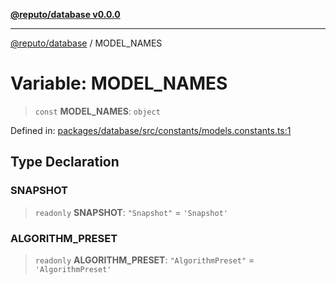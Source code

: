 [**@reputo/database v0.0.0**](../README.md)

***

[@reputo/database](../globals.md) / MODEL\_NAMES

# Variable: MODEL\_NAMES

> `const` **MODEL\_NAMES**: `object`

Defined in: [packages/database/src/constants/models.constants.ts:1](https://github.com/TogetherCrew/reputo/blob/2db3ca681973f3b7304a52cef9c0cd9457c2c540/packages/database/src/constants/models.constants.ts#L1)

## Type Declaration

### SNAPSHOT

> `readonly` **SNAPSHOT**: `"Snapshot"` = `'Snapshot'`

### ALGORITHM\_PRESET

> `readonly` **ALGORITHM\_PRESET**: `"AlgorithmPreset"` = `'AlgorithmPreset'`
